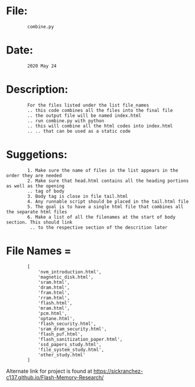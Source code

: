 # File:
			combine.py
# Date:
			2020 May 24
# Description:
			For the files listed under the list file_names
			.. this code combines all the files into the final file
			.. the output file will be named index.html
			.. run combine.py with python
			.. this will combine all the html codes into index.html
			.. .. that can be used as a static code
# Suggetions:
			1. Make sure the name of files in the list appears in the order they are needed
			2. Make sure that head.html contains all the heading portions as well as the opening
			.. tag of body
			3. Body tag is close in file tail.html
			4. Any runnable script should be placed in the tail.html file
			5. The goal is to have a single html file that combines all the separate html files
			6. Make a list of all the filenames at the start of body section. This should link
			 .. to the respective section of the descrition later
# File Names = 
			[
				'nvm_introduction.html',
				'magnetic_disk.html',
				'sram.html',
				'dram.html',
				'fram.html',
				'rram.html',
				'flash.html',
				'mram.html',
				'pcm.html',
				'optane.html',
				'flash_security.html',
				'sram_dram_security.html',
				'flash_puf.html',
				'flash_sanitization_paper.html',
				'ssd_papers_study.html',
				'file_system_study.html',
				'other_study.html'
			]
Alternate link for project is found at https://sickranchez-c137.github.io/Flash-Memory-Research/